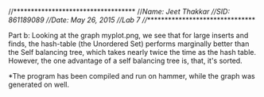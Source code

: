 //***********************************
//*Name: Jeet Thakkar
//*SID: 861189089
//*Date: May 26, 2015
//*Lab 7
//***********************************

Part b:
Looking at the graph myplot.png, we see that for large inserts and finds, the
hash-table (the Unordered Set) performs marginally better than the Self 
balancing tree, which takes nearly twice the time as the hash table. However, 
the one advantage of a self balancing tree is, that, it's sorted. 

*The program has been compiled and run on hammer, while the graph was generated 
on well.
